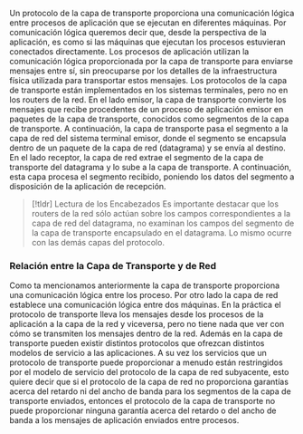 Un protocolo de la capa de transporte proporciona una comunicación lógica entre procesos de aplicación que se ejecutan en diferentes máquinas. Por comunicación lógica queremos decir que, desde la perspectiva de la aplicación, es como si las máquinas que ejecutan los procesos estuvieran conectados directamente. Los procesos de aplicación utilizan la comunicación lógica proporcionada por la capa de transporte para enviarse mensajes entre sí, sin preocuparse por los detalles de la infraestructura física utilizada para transportar estos mensajes.
Los protocolos de la capa de transporte están implementados en los sistemas terminales, pero no en los routers de la red. En el lado emisor, la capa de transporte convierte los mensajes que recibe procedentes de un proceso de aplicación emisor en paquetes de la capa de transporte, conocidos como segmentos de la capa de transporte. A continuación, la capa de transporte pasa el segmento a la capa de red del sistema terminal emisor, donde el segmento se encapsula dentro de un paquete de la capa de red (datagrama) y se envía al destino. En el lado receptor, la capa de red extrae el segmento de la capa de transporte del datagrama y lo sube a la capa de transporte. A continuación, esta capa procesa el segmento recibido, poniendo los datos del segmento a disposición de la aplicación de recepción.

>[!tldr] Lectura de los Encabezados
>Es importante destacar que los routers de la red sólo actúan sobre los campos correspondientes a la capa de red del datagrama, no examinan los campos del segmento de la capa de transporte encapsulado en el datagrama. Lo mismo ocurre con las demás capas del protocolo.

### Relación entre la Capa de Transporte y de Red

Como ta mencionamos anteriormente la capa de transporte proporciona una comunicación lógica entre los proceso. Por otro lado la capa de red establece una comunicación lógica entre dos máquinas.
En la práctica el protocolo de transporte lleva los mensajes desde los procesos de la aplicación a la capa de la red y viceversa, pero no tiene nada que ver con cómo se transmiten los mensajes dentro de la red. Además en la capa de transporte pueden existir distintos protocolos que ofrezcan distintos modelos de servicio a las aplicaciones. A su vez los servicios que un protocolo de transporte puede proporcionar a menudo están restringidos por el modelo de servicio del protocolo de la capa de red subyacente, esto quiere decir que si el protocolo de la capa de red no proporciona garantías acerca del retardo ni del ancho de banda para los segmentos de la capa de transporte enviados, entonces el protocolo de la capa de transporte no puede proporcionar ninguna garantía acerca del retardo o del ancho de banda a los mensajes de aplicación enviados entre procesos.